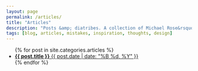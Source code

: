 ```yaml
---
layout: page
permalink: /articles/
title: "Articles"
description: "Posts &amp; diatribes. A collection of Michael Rose&rsquo;s thoughts, inspiration, mistakes, and other minutia."
tags: [blog, articles, mistakes, inspiration, thoughts, design]
---
```


<ul class="post-list">
{% for post in site.categories.articles %} 
  <li><article itemprop="blogPost" itemscope itemtype="http://schema.org/BlogPosting"><a href="{{ site.url }}{{ post.url }}"><strong itemprop="name">{{ post.title }}</strong> <span class="entry-date"><time datetime="{{ post.date | date_to_xmlschema }}">{{ post.date | date: "%B %d, %Y" }}</time></span></a></article></li>
{% endfor %}
</ul>